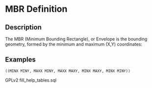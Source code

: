 
# MBR Definition

## Description


The MBR (Minimum Bounding Rectangle), or Envelope is the bounding
geometry, formed by the minimum and maximum (X,Y) coordinates:


## Examples


```
((MINX MINY, MAXX MINY, MAXX MAXY, MINX MAXY, MINX MINY))
```


GPLv2 fill_help_tables.sql

